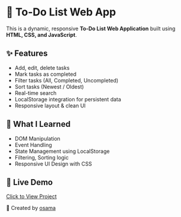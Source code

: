 # 📝 To-Do List Web App

This is a dynamic, responsive **To-Do List Web Application** built using **HTML, CSS, and JavaScript**.

## ✨ Features
- Add, edit, delete tasks
- Mark tasks as completed
- Filter tasks (All, Completed, Uncompleted)
- Sort tasks (Newest / Oldest)
- Real-time search
- LocalStorage integration for persistent data
- Responsive layout & clean UI

## 🎯 What I Learned
- DOM Manipulation
- Event Handling
- State Management using LocalStorage
- Filtering, Sorting logic
- Responsive UI Design with CSS

## 🚀 Live Demo
[Click to View Project](https://ok315.github.io/todo-list-app/)


🔧 Created by [osama](https://github.com/ok315)
